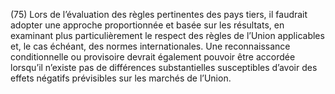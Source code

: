 (75) Lors de l’évaluation des règles pertinentes des pays tiers, il faudrait adopter une approche proportionnée et basée sur les résultats, en examinant plus particulièrement le respect des règles de l’Union applicables et, le cas échéant, des normes internationales. Une reconnaissance conditionnelle ou provisoire devrait également pouvoir être accordée lorsqu’il n’existe pas de différences substantielles susceptibles d’avoir des effets négatifs prévisibles sur les marchés de l’Union.